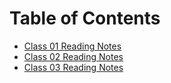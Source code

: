 # Table of Contents

- [Class 01 Reading Notes](Class-01.md)
- [Class 02 Reading Notes](Class-02.md)
- [Class 03 Reading Notes](Class-03.md)